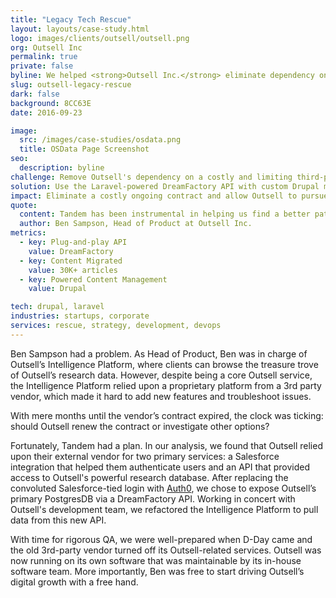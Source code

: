 ```yaml
---
title: "Legacy Tech Rescue"
layout: layouts/case-study.html
logo: images/clients/outsell/outsell.png
org: Outsell Inc
permalink: true
private: false
byline: We helped <strong>Outsell Inc.</strong> eliminate dependency on a third-party vendor by creating a new <strong>Laravel</strong>-powered API to feed an ecosystem of <strong>Drupal</strong> sites.
slug: outsell-legacy-rescue
dark: false
background: 8CC63E
date: 2016-09-23

image:
  src: /images/case-studies/osdata.png
  title: OSData Page Screenshot
seo:
  description: byline
challenge: Remove Outsell's dependency on a costly and limiting third-party API.
solution: Use the Laravel-powered DreamFactory API with custom Drupal modules to distribute data.
impact: Eliminate a costly ongoing contract and allow Outsell to pursue new development directions with in-house resources.
quote:
  content: Tandem has been instrumental in helping us find a better path forward with our technology.
  author: Ben Sampson, Head of Product at Outsell Inc.
metrics:
  - key: Plug-and-play API
    value: DreamFactory
  - key: Content Migrated
    value: 30K+ articles
  - key: Powered Content Management
    value: Drupal

tech: drupal, laravel
industries: startups, corporate
services: rescue, strategy, development, devops
---
```


Ben Sampson had a problem. As Head of Product, Ben was in charge of Outsell’s Intelligence Platform, where clients can browse the treasure trove of Outsell’s research data. However, despite being a core Outsell service, the Intelligence Platform relied upon a proprietary platform from a 3rd party vendor, which made it hard to add new features and troubleshoot issues.

With mere months until the vendor’s contract expired, the clock was ticking: should Outsell renew the contract or investigate other options?

Fortunately, Tandem had a plan. In our analysis, we found that Outsell relied upon their external vendor for two primary services: a Salesforce integration that helped them authenticate users and an API that provided access to Outsell's powerful research database. After replacing the convoluted Salesforce-tied login with [Auth0](./outsell-auth0.md), we chose to expose Outsell’s primary PostgresDB via a DreamFactory API. Working in concert with Outsell's development team, we refactored the Intelligence Platform to pull data from this new API.

With time for rigorous QA, we were well-prepared when D-Day came and the old 3rd-party vendor turned off its Outsell-related services. Outsell was now running on its own software that was maintainable by its in-house software team. More importantly, Ben was free to start driving Outsell’s digital growth with a free hand.
